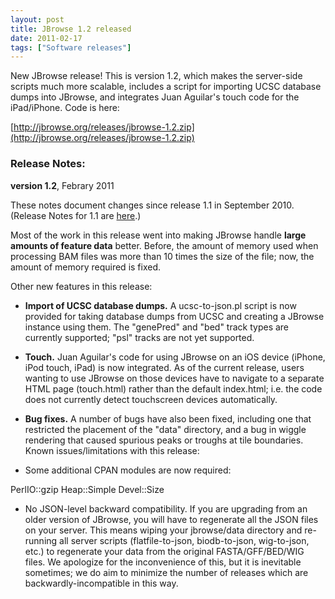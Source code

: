 ```yaml
---
layout: post
title: JBrowse 1.2 released
date: 2011-02-17
tags: ["Software releases"]
---
```


New JBrowse release! This is version 1.2, which makes the server-side scripts
much more scalable, includes a script for importing UCSC database dumps into
JBrowse, and integrates Juan Aguilar's touch code for the iPad/iPhone. Code is
here:

[http://jbrowse.org/releases/jbrowse-1.2.zip](http://jbrowse.org/releases/jbrowse-1.2.zip)

### Release Notes:

**version 1.2**, Febrary 2011

These notes document changes since release 1.1 in September 2010. (Release Notes
for 1.1 are [here](http://jbrowse.org/?p=56).)

Most of the work in this release went into making JBrowse handle **large amounts
of feature data** better. Before, the amount of memory used when processing BAM
files was more than 10 times the size of the file; now, the amount of memory
required is fixed.

Other new features in this release:

- **Import of UCSC database dumps.** A ucsc-to-json.pl script is now provided
  for taking database dumps from UCSC and creating a JBrowse instance using
  them. The "genePred" and "bed" track types are currently supported; "psl"
  tracks are not yet supported.
- **Touch.** Juan Aguilar's code for using JBrowse on an iOS device (iPhone,
  iPod touch, iPad) is now integrated. As of the current release, users wanting
  to use JBrowse on those devices have to navigate to a separate HTML page
  (touch.html) rather than the default index.html; i.e. the code does not
  currently detect touchscreen devices automatically.
- **Bug fixes.** A number of bugs have also been fixed, including one that
  restricted the placement of the "data" directory, and a bug in wiggle
  rendering that caused spurious peaks or troughs at tile boundaries. Known
  issues/limitations with this release:

- Some additional CPAN modules are now required:

PerlIO::gzip Heap::Simple Devel::Size

- No JSON-level backward compatibility. If you are upgrading from an older
  version of JBrowse, you will have to regenerate all the JSON files on your
  server. This means wiping your jbrowse/data directory and re-running all
  server scripts (flatfile-to-json, biodb-to-json, wig-to-json, etc.) to
  regenerate your data from the original FASTA/GFF/BED/WIG files. We apologize
  for the inconvenience of this, but it is inevitable sometimes; we do aim to
  minimize the number of releases which are backwardly-incompatible in this way.
